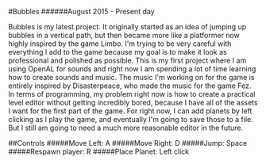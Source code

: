 #Bubbles
######August 2015 - Present day

Bubbles is my latest project. It originally started as an idea of jumping up bubbles in a vertical path, but then became more like a platformer now highly inspired by the game Limbo. I'm trying to be very careful with everything I add to the game because my goal is to make it look as professional and polished as possible. This is my first project where I am using OpenAL for sounds and right now I am spending a lot of time learning how to create sounds and music. The music I'm working on for the game is entirely inspired by Disasterpeace, who made the music for the game Fez. In terms of programming, my problem right now is how to create a practical level editor without getting incredibly bored, because I have all of the assets I want for the first part of the game. For right now, I can add planets by left clicking as I play the game, and eventually I'm going to save those to a file. But I still am going to need a much more reasonable editor in the future.

##Controls
#####Move Left: A
#####Move Right: D
#####Jump: Space
#####Respawn player: R
#####Place Planet: Left click
